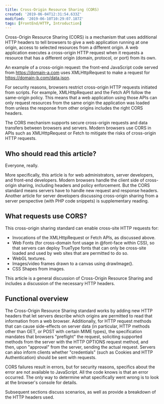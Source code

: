```yaml
---
title: Cross-Origin Resource Sharing (CORS)
created: '2019-06-04T12:31:54.633Z'
modified: '2019-06-10T10:29:07.187Z'
tags: [FrontEnd/HTTP, Introduction]
---
```


Cross-Origin Resource Sharing (CORS) is a mechanism that uses additional HTTP headers to tell browsers to give a web application running at one origin, access to selected resources from a different origin. A web application executes a cross-origin HTTP request when it requests a resource that has a different origin (domain, protocol, or port) from its own.

An example of a cross-origin request: the front-end JavaScript code served from https://domain-a.com uses XMLHttpRequest to make a request for https://domain-b.com/data.json.

For security reasons, browsers restrict cross-origin HTTP requests initiated from scripts. For example, XMLHttpRequest and the Fetch API follow the same-origin policy. This means that a web application using those APIs can only request resources from the same origin the application was loaded from unless the response from other origins includes the right CORS headers.

The CORS mechanism supports secure cross-origin requests and data transfers between browsers and servers. Modern browsers use CORS in APIs such as XMLHttpRequest or Fetch to mitigate the risks of cross-origin HTTP requests.

## Who should read this article?

Everyone, really.

More specifically, this article is for web administrators, server developers, and front-end developers. Modern browsers handle the client side of cross-origin sharing, including headers and policy enforcement. But the CORS standard means servers have to handle new request and response headers. Another article for server developers discussing cross-origin sharing from a server perspective (with PHP code snippets) is supplementary reading.

## What requests use CORS?

This cross-origin sharing standard can enable cross-site HTTP requests for:

- Invocations of the XMLHttpRequest or Fetch APIs, as discussed above.
- Web Fonts (for cross-domain font usage in @font-face within CSS), so that servers can deploy TrueType fonts that can only be cross-site loaded and used by web sites that are permitted to do so.
- WebGL textures.
- Images/video frames drawn to a canvas using drawImage().
- CSS Shapes from images.

This article is a general discussion of Cross-Origin Resource Sharing and includes a discussion of the necessary HTTP headers.

## Functional overview

The Cross-Origin Resource Sharing standard works by adding new HTTP headers that let servers describe which origins are permitted to read that information from a web browser. Additionally, for HTTP request methods that can cause side-effects on server data (in particular, HTTP methods other than GET, or POST with certain MIME types), the specification mandates that browsers "preflight" the request, soliciting supported methods from the server with the HTTP OPTIONS request method, and then, upon "approval" from the server, sending the actual request. Servers can also inform clients whether "credentials" (such as Cookies and HTTP Authentication) should be sent with requests.

CORS failures result in errors, but for security reasons, specifics about the error are not available to JavaScript. All the code knows is that an error occurred. The only way to determine what specifically went wrong is to look at the browser's console for details.

Subsequent sections discuss scenarios, as well as provide a breakdown of the HTTP headers used.

